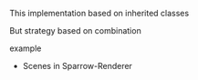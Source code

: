 
This implementation based on inherited classes

But strategy based on combination

example
- Scenes in Sparrow-Renderer